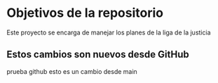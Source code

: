 # Objetivos de la repositorio

Este proyecto se encarga de manejar los planes de la liga de la justicia

## Estos cambios son nuevos desde GitHub

prueba github esto es un cambio desde main
